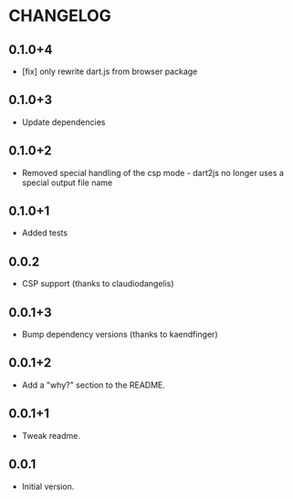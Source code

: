# CHANGELOG

## 0.1.0+4

* [fix] only rewrite dart.js from browser package

## 0.1.0+3

* Update dependencies

## 0.1.0+2

* Removed special handling of the csp mode - dart2js no longer uses a special
  output file name

## 0.1.0+1

* Added tests

## 0.0.2

* CSP support (thanks to claudiodangelis)

## 0.0.1+3

* Bump dependency versions (thanks to kaendfinger)

## 0.0.1+2

* Add a "why?" section to the README.

## 0.0.1+1

* Tweak readme.

## 0.0.1

* Initial version.
